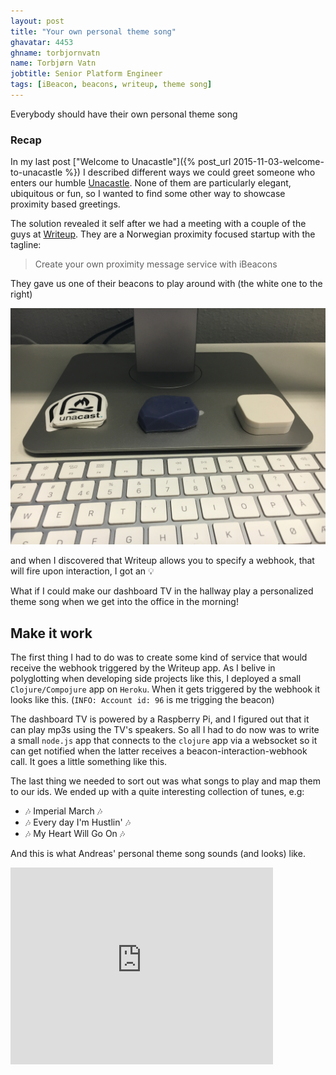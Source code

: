 ```yaml
---
layout: post
title: "Your own personal theme song"
ghavatar: 4453
ghname: torbjornvatn
name: Torbjørn Vatn
jobtitle: Senior Platform Engineer
tags: [iBeacon, beacons, writeup, theme song]
---
```


<div class="message">Everybody should have their own personal theme song</div>

### Recap

In my last post ["Welcome to Unacastle"]({% post_url 2015-11-03-welcome-to-unacastle %}) I described different ways we could greet someone who enters our 
humble [Unacastle](http://unacast.com/contact/). None of them are particularly elegant, ubiquitous or fun, so I wanted to find some other way to showcase
proximity based greetings.

The solution revealed it self after we had a meeting with a couple of the guys at [Writeup](https://writeup.com/). They are a Norwegian proximity focused startup with the tagline:

> Create your own proximity message service with iBeacons

They gave us one of their beacons to play around with (the white one to the right) 

![writeup beacon](/images/themesong/writeup-beacon.jpg) 

and when I discovered that Writeup allows you to specify a webhook, that will fire upon interaction, I got an :bulb:

<div class="message">
  What if I could make our dashboard TV in the hallway play a personalized theme song when we get into the
  office in the morning!
</div>

## Make it work

The first thing I had to do was to create some kind of service that would receive the webhook triggered by the Writeup app. As I belive in 
polyglotting when developing side projects like this, I deployed a small `Clojure/Compojure` app on `Heroku`. When it gets triggered by the 
webhook it looks like this. (`INFO: Account id: 96` is me trigging the beacon)

<script type="text/javascript" src="https://asciinema.org/a/31891.js" id="asciicast-31891" async></script>

The dashboard TV is powered by a Raspberry Pi, and I figured out that it can play mp3s using the TV's speakers. So all I had to do now 
was to write a small `node.js` app that connects to the `clojure` app via a websocket so it can get notified when the latter receives a beacon-interaction-webhook call.
It goes a little something like this.

<script type="text/javascript" src="https://asciinema.org/a/31770.js" id="asciicast-31770" async></script>

The last thing we needed to sort out was what songs to play and map them to our ids. We ended up with a quite interesting collection of tunes, e.g:

- :notes: Imperial March :notes:
- :notes: Every day I'm Hustlin' :notes:
- :notes: My Heart Will Go On :notes:

And this is what Andreas' personal theme song sounds (and looks) like.

<iframe width="420" height="315" src="https://www.youtube.com/embed/yWMJz8nfBHE" frameborder="0" allowfullscreen></iframe>
